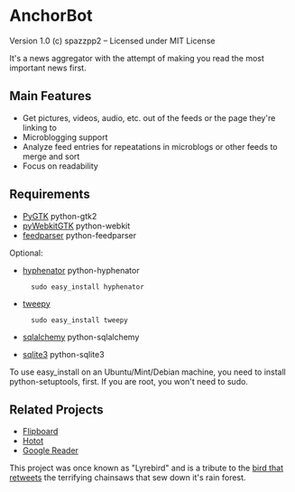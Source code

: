 AnchorBot
=========

Version 1.0
(c) spazzpp2 – Licensed under MIT License

It's a news aggregator with the attempt of making you read the most important news first.

Main Features
-------------

* Get pictures, videos, audio, etc. out of the feeds or the page they're linking to
* Microblogging support
* Analyze feed entries for repeatations in microblogs or other feeds to merge and sort
* Focus on readability

Requirements
------------
* [PyGTK](http://pygtk.org/) python-gtk2
* [pyWebkitGTK](https://code.google.com/p/pywebkitgtk/) python-webkit
* [feedparser](http://feedparser.org/) python-feedparser

Optional:

* [hyphenator](https://code.google.com/p/python-hyphenator/) python-hyphenator

        sudo easy_install hyphenator

* [tweepy](http://joshthecoder.github.com/tweepy/)

        sudo easy_install tweepy

* [sqlalchemy](http://sqlalchemy.org) python-sqlalchemy
* [sqlite3](http://sqlite.org) python-sqlite3

To use easy\_install on an Ubuntu/Mint/Debian machine, you need to install python-setuptools, first. If you are root, you won't need to sudo.

Related Projects
----------------
* [Flipboard](http://flipboard.com/)
* [Hotot](https://code.google.com/p/hotot)
* [Google Reader](http://reader.google.com/)

This project was once known as "Lyrebird" and is a tribute to the [bird that retweets](http://youtu.be/7XiQDgNUEMw) the terrifying chainsaws that sew down it's rain forest.
